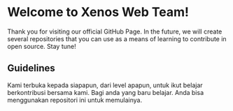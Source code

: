 # Welcome to Xenos Web Team!

Thank you for visiting our official GitHub Page. In the future, we will create several repositories that you can use as a means of learning to contribute in open source. Stay tune!

## Guidelines

Kami terbuka kepada siapapun, dari level apapun, untuk ikut belajar berkontribusi bersama kami. Bagi anda yang baru belajar. Anda bisa menggunakan repositori ini untuk memulainya.
